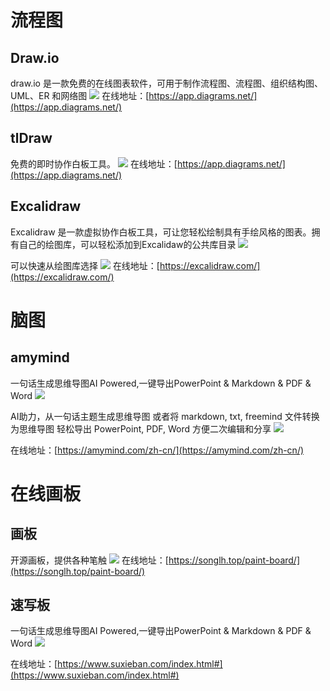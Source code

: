 # 流程图
## Draw.io
draw.io 是一款免费的在线图表软件，可用于制作流程图、流程图、组织结构图、UML、ER 和网络图
![](https://foruda.gitee.com/images/1724217319559532249/10ccaca6_8031453.jpeg)
在线地址：[https://app.diagrams.net/](https://app.diagrams.net/)

## tlDraw
免费的即时协作白板工具。
![](https://foruda.gitee.com/images/1724218567480294040/66086619_8031453.jpeg)
在线地址：[https://app.diagrams.net/](https://app.diagrams.net/)


## Excalidraw
Excalidraw 是一款虚拟协作白板工具，可让您轻松绘制具有手绘风格的图表。拥有自己的绘图库，可以轻松添加到Excalidaw的公共库目录
![](https://foruda.gitee.com/images/1724216542375017194/dd1e2b02_8031453.jpeg)

可以快速从绘图库选择
![](https://foruda.gitee.com/images/1724216560179121610/7f00df70_8031453.jpeg)
 在线地址：[https://excalidraw.com/](https://excalidraw.com/)


# 脑图
 ## amymind
 一句话生成思维导图AI Powered,一键导出PowerPoint & Markdown & PDF & Word
![](https://foruda.gitee.com/images/1724219410930555814/d445e7fd_8031453.jpeg)

AI助力，从一句话主题生成思维导图
或者将 markdown, txt, freemind 文件转换为思维导图
轻松导出 PowerPoint, PDF, Word 方便二次编辑和分享
![](https://foruda.gitee.com/images/1724219437348959919/84974eae_8031453.jpeg)

在线地址：[https://amymind.com/zh-cn/](https://amymind.com/zh-cn/)

# 在线画板
## 画板
开源画板，提供各种笔触
![](https://foruda.gitee.com/images/1724318042140571456/0b1e2f7b_8031453.jpeg)
在线地址：[https://songlh.top/paint-board/](https://songlh.top/paint-board/)

 ## 速写板
 一句话生成思维导图AI Powered,一键导出PowerPoint & Markdown & PDF & Word
![](https://foruda.gitee.com/images/1724220381567394408/c0a7e919_8031453.jpeg)


在线地址：[https://www.suxieban.com/index.html#](https://www.suxieban.com/index.html#)
